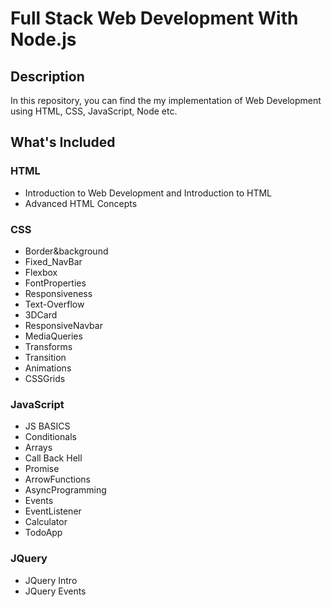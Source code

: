 # Full Stack Web Development With Node.js


## Description

  In this repository, you can find the my implementation of Web Development using HTML, CSS, JavaScript, Node etc.


## What's Included

### HTML

- Introduction to Web Development and Introduction to HTML
- Advanced HTML Concepts


### CSS

- Border&background
- Fixed_NavBar 
- Flexbox
- FontProperties
- Responsiveness
- Text-Overflow
- 3DCard
- ResponsiveNavbar
- MediaQueries
- Transforms 
- Transition
- Animations
- CSSGrids
  
### JavaScript

- JS BASICS
- Conditionals
- Arrays
- Call Back Hell
- Promise
- ArrowFunctions
- AsyncProgramming
- Events
- EventListener
- Calculator
- TodoApp
 
### JQuery

- JQuery Intro
- JQuery Events

